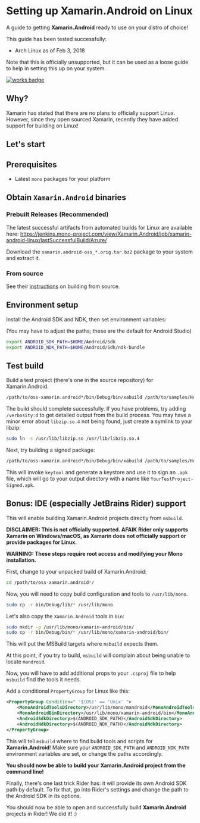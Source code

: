 
# Setting up Xamarin.Android on Linux

A guide to getting **Xamarin.Android** ready to use on your distro of choice!

This guide has been tested successfully:
- Arch Linux as of Feb 3, 2018

Note that this is officially unsupported, but it can be used as a loose
guide to help in setting this up on your system.

[![works badge](https://cdn.rawgit.com/nikku/works-on-my-machine/v0.2.0/badge.svg)](https://github.com/nikku/works-on-my-machine)

## Why?

Xamarin has stated that there are no plans to officially support Linux. However,
since they open sourced Xamarin, recently they have added support for building on Linux!

## Let's start

## Prerequisites

- Latest `mono` packages for your platform

## Obtain `Xamarin.Android` binaries

### Prebuilt Releases (Recommended)

The latest successful artifacts from automated builds for Linux are available here: <https://jenkins.mono-project.com/view/Xamarin.Android/job/xamarin-android-linux/lastSuccessfulBuild/Azure/>

Download the `xamarin.android-oss_*.orig.tar.bz2` package to your system and extract it.

### From source

See their [instructions](https://github.com/xamarin/xamarin-android/blob/master/README.md) on building from source.

## Environment setup

Install the Android SDK and NDK, then set environment variables:

(You may have to adjust the paths; these are the default for Android Studio)

```sh
export ANDROID_SDK_PATH=$HOME/Android/Sdk
export ANDROID_NDK_PATH=$HOME/Android/Sdk/ndk-bundle
```

## Test build

Build a test project (there's one in the source repository) for Xamarin.Android.

```sh
/path/to/oss-xamarin.android*/bin/Debug/bin/xabuild /path/to/samples/HelloWorld/HelloWorld.csproj
```

The build should complete successfully.
If you have problems, try adding `/verbosity:d` to get detailed output from the build process.
You may have a minor error about `libzip.so.4` not being found, just create a symlink to your libzip:

```sh
sudo ln -s /usr/lib/libzip.so /usr/lib/libzip.so.4
```

Next, try building a signed package:

```sh
/path/to/oss-xamarin.android*/bin/Debug/bin/xabuild /path/to/samples/HelloWorld/HelloWorld.csproj /t:SignAndroidPackage
```

This will invoke `keytool` and generate a keystore and use it to sign an `.apk` file, which
will go to your output directory with a name like `YourTestProject-Signed.apk`.

## Bonus: IDE (especially JetBrains Rider) support

This will enable building Xamarin.Android projects directly from `msbuild`.

**DISCLAIMER: This is not officially supported. AFAIK Rider only supports Xamarin on Windows/macOS, as
Xamarin does not officially support or provide packages for Linux.**

**WARNING: These steps require root access and modifying your Mono installation.**

First, change to your unpacked build of Xamarin.Android:

```sh
cd /path/to/oss-xamarin.android*/
```

Now, you will need to copy build configuration and tools to `/usr/lib/mono`.

```sh
sudo cp -r bin/Debug/lib/* /usr/lib/mono
```

Let's also copy the `Xamarin.Android` tools in `bin`:

```sh
sudo mkdir -p /usr/lib/mono/xamarin-android/bin/
sudo cp -r bin/Debug/bin/* /usr/lib/mono/xamarin-android/bin/
```

This will put the MSBuild targets where `msbuild` expects them.

At this point, if you try to build, `msbuild` will complain about being unable to locate `mandroid`.

Now, you will have to add additional props to your `.csproj` file to help `msbuild` find
the tools it needs.

Add a conditional `PropertyGroup` for Linux like this:

```xml
<PropertyGroup Condition=" '$(OS)' == 'Unix' ">
    <MonoAndroidToolsDirectory>/usr/lib/mono/mandroid</MonoAndroidToolsDirectory>
    <MonoAndroidBinDirectory>/usr/lib/mono/xamarin-android/bin</MonoAndroidBinDirectory>
    <AndroidSdkDirectory>$(ANDROID_SDK_PATH)</AndroidSdkDirectory>
    <AndroidNdkDirectory>$(ANDROID_NDK_PATH)</AndroidNdkDirectory>
</PropertyGroup>
```

This will tell `msbuild` where to find build tools and scripts for **Xamarin.Android**!
Make sure your `ANDROID_SDK_PATH` and `ANDROID_NDK_PATH` environment variables are set,
or change the paths accordingly.

**You should now be able to build your Xamarin.Android project from the command line!**

Finally, there's one last trick Rider has: it will provide its own Android SDK path
by default. To fix that, go into Rider's settings and change the path to the Android SDK
in its options.

You should now be able to open and successfully build **Xamarin.Android** projects in Rider! We did it! :)
